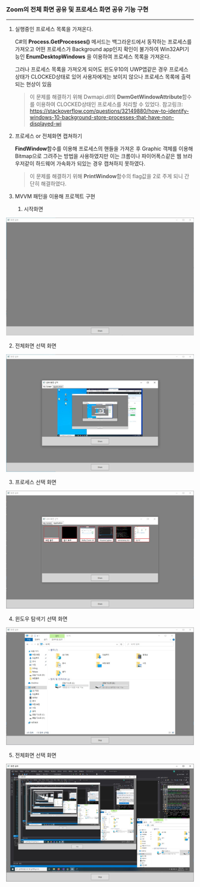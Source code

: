 ### Zoom의 전체 화면 공유 및 프로세스 화면 공유 기능 구현

------------------------

1. 실행중인 프로세스 목록을 가져온다.

   C#의 **Process.GetProcesses()** 메서드는 백그라운드에서 동작하는 프로세스를 가져오고 어떤 프로세스가 Background app인지 확인이 불가하여 Win32API기능인 **EnumDesktopWindows** 을 이용하여 프로세스 목록을 가져온다.

   그러나 프로세스 목록을 가져오게 되어도 윈도우10의 UWP앱같은 경우 프로세스 상태가 CLOCKED상태로 있어 사용자에게는 보이지 않으나 프로세스 목록에 출력되는 현상이 있음

   > 이 문제를 해결하기 위해  Dwmapi.dll의 **DwmGetWindowAttribute**함수를 이용하여 CLOCKED상태인 프로세스를 처리할 수 있었다.
   > 참고링크: https://stackoverflow.com/questions/32149880/how-to-identify-windows-10-background-store-processes-that-have-non-displayed-wi



2. 프로세스 or 전체화면 캡쳐하기

   **FindWindow**함수를 이용해 프로세스의 핸들을 가져온 후 Graphic 객체를 이용해 Bitmap으로 그려주는 방법을 사용하였지만 이는 크롬이나 파이어폭스같은 웹 브라우저같이 하드웨어 가속화가 되있는 경우 캡쳐하지 못하였다.

   > 이 문제를 해결하기 위해 **PrintWindow**함수의 flag값을 2로 주게 되니 간단히 해결하였다.



3. MVVM 패턴을 이용해 프로젝트 구현
   1. 시작화면

![시작화면](./images/1.jpg)

   2. 전체화면 선택 화면

![전체화면 선택 화면](./images/2.JPG)

   3. 프로세스 선택 화면

![프로세스 선택 화면](./images/3.JPG)

   4. 윈도우 탐색기 선택 화면

![윈도우 탐색기 선택 화면](./images/4.JPG)

   5. 전체화면 선택 화면

![전체 화면 선택 화면](./images/5.JPG)

